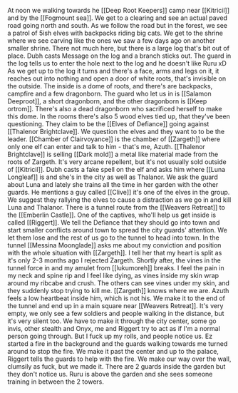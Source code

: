 At noon we walking towards he [[Deep Root Keepers]] camp near [[Kitricil]] and by the [[Fogmount sea]]. We get to a clearing and see an actual paved road going north and south. As we follow the road but in the forest, we see a patrol of 5ish elves with backpacks riding big cats.
We get to the shrine where we see carving like the ones we saw a few days ago on another smaller shrine. There not much here, but there is a large log that's bit out of place. Dubh casts Message on the log and a branch sticks out. The guard in the log tells us to enter the hole next to the log and he doesn't like Ruru xD
As we get up to the log it turns and there's a face, arms and legs on it, it reaches out into nothing and open a door of white roots, that's invisible on the outside. The inside is a dome of roots, and there's are backpacks, campfire and a few dragonborn. The guard who let us in is [[Salamon Deeproot]], a short dragonborn, and the other dragonborn is [[Keep ortrom]]. There's also a dead dragonborn who sacrificed herself to make this dome.
In the rooms there's also 5 wood elves tied up, that they've been questioning. They claim to be the [[Elves of Defiance]] going against [[Thalenor Brightclave]]. 
We question the elves and they want to to be the leader. [[Chamber of Clairvoyance]] is the chamber of [[Zargeth]] where only one elf can enter and talk to him - that's me, Azuth. [[Thalenor Brightclave]] is selling [[Dark mold]] a metal like material made from the roots of Zargeth. It's very arcane repellent, but it's not usually sold outside of [[Kitricil]]. Dubh casts a fake spell on the elf and asks him where [[Luna Longleaf]] is and she's in the city as well as Thalanor. We ask the guard about Luna and lately she trains all the time in her garden with the other guards. He mentions a guy called [[Clive]] it's one of the elves in the group. We suggest they rallying the elves to cause a distraction as we go in and kill Luna and Thalanor. There is a tunnel route from the [[Weavers Retreat]] to the [[Emberlin Castle]].
One of the captives, who'll help us get inside is called [[Riggert]].
We tell the Defiance that they should go into town and start smaller conflicts around town to spread the city guards' attention.
We let them lose and the rest of us go to the tunnel to head into town. In the tunnel [[Messina Moonglade]] asks me about my conviction and position with the whole situation with [[Zargeth]]. I tell her that my heart is split as it's only 2-3 months ago I rejected Zargeth.
Shortly after, the vines in the tunnel force in and my amulet from [[lukumoreh]] breaks. I feel the pain in my neck and spine rip and I feel like dying, as vines inside my skin wrap around my ribcabe and crush. The others can see vines under my skin, and they suddenly stop trying to kill me. [[Zargeth]] knows where we are. Azuth feels a low heartbeat inside him, which is not his.
We make it to the end of the tunnel and end up in a main square near [[Weavers Retreat]]. It's very empty, we only see a few soldiers and people walking in the distance, but it's very silent too.
We have to make it through the city center, some go invis, other stealth and Onyx, me and Riggert try to act as if I'm a normal person going through. But I fuck up my rolls, and people notice us. Ez started a fire in the background and the guards walking towards me turned around to stop the fire.
We make it past the center and up to the palace, Riggert tells the guards to help with the fire. We make our way over the wall, clumsily as fuck, but we made it. There are 2 guards inside the garden but they don't notice us. Ruru is above the garden and she sees someone training in between the 2 towers.